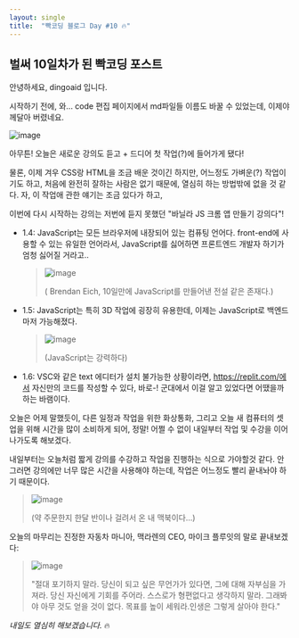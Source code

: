 ```yaml
---
layout: single
title:  "빡코딩 블로그 Day #10 🔥"
---
```


## 벌써 10일차가 된 빡코딩 포스트

안녕하세요, dingoaid 입니다.

시작하기 전에, 와... code 편집 페이지에서 md파일들 이름도 바꿀 수 있었는데, 이제야 께달아 버렸네요.

![image](https://github.com/dingoaid/dingoaid_blog/assets/107102476/2d04f615-7d33-467e-b126-c29a962585b7)

아무튼! 오늘은 새로운 강의도 듣고 + 드디어 첫 작업(?)에 들어가게 됐다!

물론, 이제 겨우 CSS랑 HTML을 조금 배운 것이긴 하지만, 어느정도 가벼운(?) 작업이기도 하고, 처음에 완전히 잘하는 사람은 없기 때문에, 열심히 하는 방법밖에 없을 것 같다. 자, 이 작업애 관한 얘기는 조금 있다가 하고,

이번에 다시 시작하는 강의는 저번에 듣지 못했던 "바닐라 JS 크롬 앱 만들기 강의다"!

- 1.4: JavaScript는 모든 브라우저에 내장되어 있는 컴퓨팅 언어다. front-end에 사용할 수 있는 유일한 언어라서, JavaScript를 싫어하면 프론트엔드 개발자 하기가 엄청 싫어질 거라고..

  >![image](https://github.com/dingoaid/dingoaid_blog/assets/107102476/3fb793b5-a984-4a56-9d6c-e5d04da277ea)
  >
  >( Brendan Eich, 10일만에 JavaScript를 만들어낸 전설 같은 존재다.)

- 1.5: JavaScript는 특히 3D 작업에 굉장히 유용한데, 이제는 JavaScript로 백엔드 마저 가능해졌다.

  >![image](https://github.com/dingoaid/dingoaid_blog/assets/107102476/262d5279-26a3-4f56-b61d-9721d2b58d14)
  >
  >(JavaScript는 강력하다)

- 1.6:  VSC와 같은 text 에디터가 설치 불가능한 상황이라면, https://replit.com/에서 자신만의 코드를 작성할 수 있다, 바로-! 군대에서 이걸 알고 있었다면 어땠을까 하는 바램이다.

오늘은 어제 말했듯이, 다른 일정과 작업을 위한 화상통화, 그리고 오늘 새 컴퓨터의 셋업을 위해 시간을 많이 소비하게 되어, 정말! 어쩔 수 없이 내일부터 작업 및 수강을 이어나가도록 해보겠다.

내일부터는 오늘처럼 짧게 강의를 수강하고 작업을 진행하는 식으로 가야할것 같다. 안그러면 강의에만 너무 많은 시간을 사용해야 하는데, 작업은 어느정도 빨리 끝내놔야 하기 때문이다.

>![image](https://github.com/dingoaid/dingoaid_blog/assets/107102476/f64c968b-8282-4c8e-a553-0d6d402cf421)
>
>(약 주문한지 한달 반이나 걸려서 온 내 맥북이다...)

오늘의 마무리는 진정한 자동차 마니아, 맥라렌의 CEO, 마이크 플루잇의 말로 끝내보겠다:

>![image](https://github.com/dingoaid/dingoaid_blog/assets/107102476/307c5b58-4fe9-4965-abdc-b3a8f83440b1)
>
>"절대 포기하지 말라. 당신이 되고 싶은 무언가가 있다면, 그에 대해 자부심을 가져라. 당신 자신에게 기회를 주어라. 스스로가 형편없다고 생각하지 말라. 그래봐야 아무 것도 얻을 것이 없다. 목표를 높이 세워라.인생은 그렇게 살아야 한다."

*내일도 열심히 해보겠습니다.* 🔥
